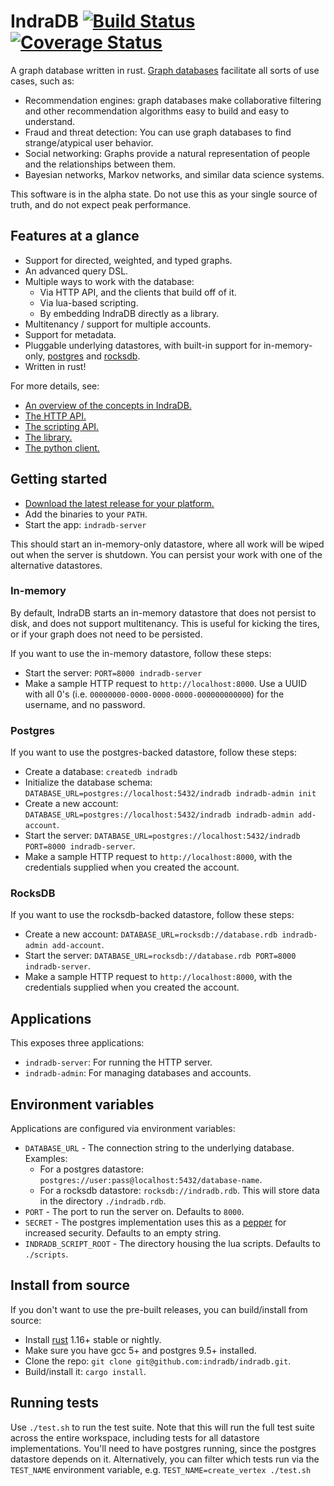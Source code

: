 # IndraDB [![Build Status](https://travis-ci.org/indradb/indradb.svg?branch=master)](https://travis-ci.org/indradb/indradb) [![Coverage Status](https://coveralls.io/repos/github/indradb/indradb/badge.svg?branch=master)](https://coveralls.io/github/indradb/indradb?branch=master)

A graph database written in rust. [Graph databases](https://en.wikipedia.org/wiki/Graph_database) facilitate all sorts of use cases, such as:

* Recommendation engines: graph databases make collaborative filtering and other recommendation algorithms easy to build and easy to understand.
* Fraud and threat detection: You can use graph databases to find strange/atypical user behavior.
* Social networking: Graphs provide a natural representation of people and the relationships between them.
* Bayesian networks, Markov networks, and similar data science systems.

This software is in the alpha state. Do not use this as your single source of truth, and do not expect peak performance.

## Features at a glance

* Support for directed, weighted, and typed graphs.
* An advanced query DSL.
* Multiple ways to work with the database:
    * Via HTTP API, and the clients that build off of it.
    * Via lua-based scripting.
    * By embedding IndraDB directly as a library.
* Multitenancy / support for multiple accounts.
* Support for metadata.
* Pluggable underlying datastores, with built-in support for in-memory-only, [postgres](https://www.postgresql.org/) and [rocksdb](https://github.com/facebook/rocksdb).
* Written in rust!

For more details, see:

* [An overview of the concepts in IndraDB.](https://indradb.github.io/concepts.html)
* [The HTTP API.](https://indradb.github.io/http-api.html)
* [The scripting API.](https://indradb.github.io/scripting.html)
* [The library.](https://github.com/indradb/indradb)
* [The python client.](https://github.com/indradb/python-client)

## Getting started

* [Download the latest release for your platform.](https://github.com/indradb/indradb/releases)
* Add the binaries to your `PATH`.
* Start the app: `indradb-server`

This should start an in-memory-only datastore, where all work will be wiped
out when the server is shutdown. You can persist your work with one of the
alternative datastores.

### In-memory

By default, IndraDB starts an in-memory datastore that does not persist to
disk, and does not support multitenancy. This is useful for kicking the tires,
or if your graph does not need to be persisted.

If you want to use the in-memory datastore, follow these steps:

* Start the server: `PORT=8000 indradb-server`
* Make a sample HTTP request to `http://localhost:8000`. Use a UUID with all
0's (i.e. `00000000-0000-0000-0000-000000000000`) for the username, and no
password.

### Postgres

If you want to use the postgres-backed datastore, follow these steps:

* Create a database: `createdb indradb`
* Initialize the database schema: `DATABASE_URL=postgres://localhost:5432/indradb indradb-admin init`
* Create a new account: `DATABASE_URL=postgres://localhost:5432/indradb indradb-admin add-account`.
* Start the server: `DATABASE_URL=postgres://localhost:5432/indradb PORT=8000 indradb-server`.
* Make a sample HTTP request to `http://localhost:8000`, with the credentials supplied when you created the account.

### RocksDB

If you want to use the rocksdb-backed datastore, follow these steps:

* Create a new account: `DATABASE_URL=rocksdb://database.rdb indradb-admin add-account`.
* Start the server: `DATABASE_URL=rocksdb://database.rdb PORT=8000 indradb-server`.
* Make a sample HTTP request to `http://localhost:8000`, with the credentials supplied when you created the account.

## Applications

This exposes three applications:

* `indradb-server`: For running the HTTP server.
* `indradb-admin`: For managing databases and accounts.

## Environment variables

Applications are configured via environment variables:

* `DATABASE_URL` - The connection string to the underlying database. Examples:
    * For a postgres datastore: `postgres://user:pass@localhost:5432/database-name`.
    * For a rocksdb datastore: `rocksdb://indradb.rdb`. This will store data in the directory `./indradb.rdb`.
* `PORT` - The port to run the server on. Defaults to `8000`.
* `SECRET` - The postgres implementation uses this as a [pepper](https://en.wikipedia.org/wiki/Pepper_%28cryptography%29) for increased security. Defaults to an empty string.
* `INDRADB_SCRIPT_ROOT` - The directory housing the lua scripts. Defaults to `./scripts`.

## Install from source

If you don't want to use the pre-built releases, you can build/install from source:

* Install [rust](https://www.rust-lang.org/en-US/install.html) 1.16+ stable or nightly.
* Make sure you have gcc 5+ and postgres 9.5+ installed.
* Clone the repo: `git clone git@github.com:indradb/indradb.git`.
* Build/install it: `cargo install`.

## Running tests

Use `./test.sh` to run the test suite. Note that this will run the full test suite across the entire workspace, including tests for all datastore implementations. You'll need to have postgres running, since the postgres datastore depends on it. Alternatively, you can filter which tests run via the `TEST_NAME` environment variable, e.g. `TEST_NAME=create_vertex ./test.sh`
